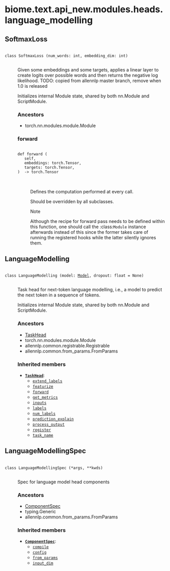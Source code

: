 # biome.text.api_new.modules.heads.language_modelling <Badge text="Module"/>
<dl>
<h2 id="biome.text.api_new.modules.heads.language_modelling.SoftmaxLoss">SoftmaxLoss <Badge text="Class"/></h2>
<dt>
<div class="language-python extra-class">
<pre class="language-python">
    <code>
<span class="token keyword">class</span> <span class="ident">SoftmaxLoss</span> (num_words: int, embedding_dim: int)</span>
    </code></pre></div>
</dt>
<dd>
<div class="desc"><p>Given some embeddings and some targets, applies a linear layer
to create logits over possible words and then returns the
negative log likelihood.
TODO: copied from allennlp master branch, remove when 1.0 is released</p>
<p>Initializes internal Module state, shared by both nn.Module and ScriptModule.</p></div>
<h3>Ancestors</h3>
<ul class="hlist">
<li>torch.nn.modules.module.Module</li>
</ul>
<dl>
<h3 id="biome.text.api_new.modules.heads.language_modelling.SoftmaxLoss.forward">forward <Badge text="Method"/></h3>
<dt>
<div class="language-python extra-class">
<pre class="language-python">
<code>
<span class="token keyword">def</span> <span class="ident">forward</span> (</span>
   self,
   embeddings: torch.Tensor,
   targets: torch.Tensor,
)  -> torch.Tensor
</code>
        </pre>
</div>
</dt>
<dd>
<div class="desc"><p>Defines the computation performed at every call.</p>
<p>Should be overridden by all subclasses.</p>
<div class="admonition note">
<p class="admonition-title">Note</p>
<p>Although the recipe for forward pass needs to be defined within
this function, one should call the :class:<code>Module</code> instance afterwards
instead of this since the former takes care of running the
registered hooks while the latter silently ignores them.</p>
</div></div>
</dd>
</dl>
</dd>
<h2 id="biome.text.api_new.modules.heads.language_modelling.LanguageModelling">LanguageModelling <Badge text="Class"/></h2>
<dt>
<div class="language-python extra-class">
<pre class="language-python">
    <code>
<span class="token keyword">class</span> <span class="ident">LanguageModelling</span> (model: <a title="biome.text.api_new.model.Model" href="../../model.html#biome.text.api_new.model.Model">Model</a>, dropout: float = None)</span>
    </code></pre></div>
</dt>
<dd>
<div class="desc"><p>Task head for next-token language modelling, i.e., a model to predict the next token
in a sequence of tokens.</p>
<p>Initializes internal Module state, shared by both nn.Module and ScriptModule.</p></div>
<h3>Ancestors</h3>
<ul class="hlist">
<li><a title="biome.text.api_new.modules.heads.defs.TaskHead" href="defs.html#biome.text.api_new.modules.heads.defs.TaskHead">TaskHead</a></li>
<li>torch.nn.modules.module.Module</li>
<li>allennlp.common.registrable.Registrable</li>
<li>allennlp.common.from_params.FromParams</li>
</ul>
<h3>Inherited members</h3>
<ul class="hlist">
<li><code><b><a title="biome.text.api_new.modules.heads.defs.TaskHead" href="defs.html#biome.text.api_new.modules.heads.defs.TaskHead">TaskHead</a></b></code>:
<ul class="hlist">
<li><code><a title="biome.text.api_new.modules.heads.defs.TaskHead.extend_labels" href="defs.html#biome.text.api_new.modules.heads.defs.TaskHead.extend_labels">extend_labels</a></code></li>
<li><code><a title="biome.text.api_new.modules.heads.defs.TaskHead.featurize" href="defs.html#biome.text.api_new.modules.heads.defs.TaskHead.featurize">featurize</a></code></li>
<li><code><a title="biome.text.api_new.modules.heads.defs.TaskHead.forward" href="defs.html#biome.text.api_new.modules.heads.defs.TaskHead.forward">forward</a></code></li>
<li><code><a title="biome.text.api_new.modules.heads.defs.TaskHead.get_metrics" href="defs.html#biome.text.api_new.modules.heads.defs.TaskHead.get_metrics">get_metrics</a></code></li>
<li><code><a title="biome.text.api_new.modules.heads.defs.TaskHead.inputs" href="defs.html#biome.text.api_new.modules.heads.defs.TaskHead.inputs">inputs</a></code></li>
<li><code><a title="biome.text.api_new.modules.heads.defs.TaskHead.labels" href="defs.html#biome.text.api_new.modules.heads.defs.TaskHead.labels">labels</a></code></li>
<li><code><a title="biome.text.api_new.modules.heads.defs.TaskHead.num_labels" href="defs.html#biome.text.api_new.modules.heads.defs.TaskHead.num_labels">num_labels</a></code></li>
<li><code><a title="biome.text.api_new.modules.heads.defs.TaskHead.prediction_explain" href="defs.html#biome.text.api_new.modules.heads.defs.TaskHead.prediction_explain">prediction_explain</a></code></li>
<li><code><a title="biome.text.api_new.modules.heads.defs.TaskHead.process_output" href="defs.html#biome.text.api_new.modules.heads.defs.TaskHead.process_output">process_output</a></code></li>
<li><code><a title="biome.text.api_new.modules.heads.defs.TaskHead.register" href="defs.html#biome.text.api_new.modules.heads.defs.TaskHead.register">register</a></code></li>
<li><code><a title="biome.text.api_new.modules.heads.defs.TaskHead.task_name" href="defs.html#biome.text.api_new.modules.heads.defs.TaskHead.task_name">task_name</a></code></li>
</ul>
</li>
</ul>
</dd>
<h2 id="biome.text.api_new.modules.heads.language_modelling.LanguageModellingSpec">LanguageModellingSpec <Badge text="Class"/></h2>
<dt>
<div class="language-python extra-class">
<pre class="language-python">
    <code>
<span class="token keyword">class</span> <span class="ident">LanguageModellingSpec</span> (*args, **kwds)</span>
    </code></pre></div>
</dt>
<dd>
<div class="desc"><p>Spec for language model head components</p></div>
<h3>Ancestors</h3>
<ul class="hlist">
<li><a title="biome.text.api_new.modules.specs.defs.ComponentSpec" href="../specs/defs.html#biome.text.api_new.modules.specs.defs.ComponentSpec">ComponentSpec</a></li>
<li>typing.Generic</li>
<li>allennlp.common.from_params.FromParams</li>
</ul>
<h3>Inherited members</h3>
<ul class="hlist">
<li><code><b><a title="biome.text.api_new.modules.specs.defs.ComponentSpec" href="../specs/defs.html#biome.text.api_new.modules.specs.defs.ComponentSpec">ComponentSpec</a></b></code>:
<ul class="hlist">
<li><code><a title="biome.text.api_new.modules.specs.defs.ComponentSpec.compile" href="../specs/defs.html#biome.text.api_new.modules.specs.defs.ComponentSpec.compile">compile</a></code></li>
<li><code><a title="biome.text.api_new.modules.specs.defs.ComponentSpec.config" href="../specs/defs.html#biome.text.api_new.modules.specs.defs.ComponentSpec.config">config</a></code></li>
<li><code><a title="biome.text.api_new.modules.specs.defs.ComponentSpec.from_params" href="../specs/defs.html#biome.text.api_new.modules.specs.defs.ComponentSpec.from_params">from_params</a></code></li>
<li><code><a title="biome.text.api_new.modules.specs.defs.ComponentSpec.input_dim" href="../specs/defs.html#biome.text.api_new.modules.specs.defs.ComponentSpec.input_dim">input_dim</a></code></li>
</ul>
</li>
</ul>
</dd>
</dl>